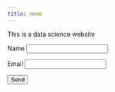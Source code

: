 ```yaml
---
title: Home
---
```



This is a data science website

<form name="contact" netlify>
  <p>
    <label>
      Name <input type="text" name="name" />
    </label>
  </p>
  <p>
    <label>
      Email <input type="email" name="email" />
    </label>
  </p>
  <p>
    <button type="submit">Send</button>
  </p>
</form>
